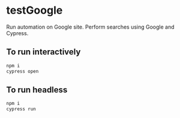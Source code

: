 # testGoogle
Run automation on Google site.
Perform searches using Google and Cypress.

## To run interactively

```sh
npm i
cypress open
```
## To run headless

```sh
npm i
cypress run
```